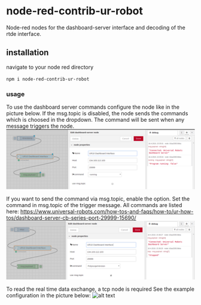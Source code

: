 # node-red-contrib-ur-robot
Node-red nodes for the dashboard-server interface and decoding of the rtde interface.

## installation

navigate to your node red directory

`npm i node-red-contrib-ur-robot`

### usage

To use the dashboard server commands configure the node like in the picture below.
If the msg.topic is disabled, the node sends the commands which is choosed in the dropdown.
The command will be sent when any message triggers the node.
![alt text](https://github.com/hermajul/node-red-contrib-ur-robot/blob/master/img/node-red-dashboardserver-topic-disabled.png)


If you want to send the command via msg.topic, enable the option.
Set the command in msg.topic of the trigger message.
All commands are listed here: https://www.universal-robots.com/how-tos-and-faqs/how-to/ur-how-tos/dashboard-server-cb-series-port-29999-15690/
![alt text](https://github.com/hermajul/node-red-contrib-ur-robot/blob/master/img/node-red-dashboardserver-topic-enabled.png)


To read the real time data exchange, a tcp node is required
See the example configuration in the picture below:
![alt text](https://github.com/hermajul/node-red-contrib-ur-robot/blob/master/img/node-red-rdte-config-tcp.png)
